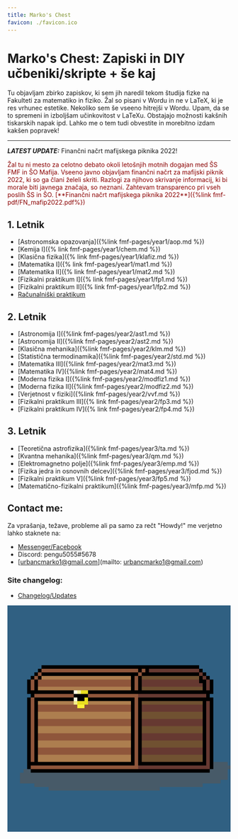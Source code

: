 ```yaml
---
title: Marko's Chest
favicon: ./favicon.ico
---
```

# Marko's Chest: Zapiski in DIY učbeniki/skripte + še kaj
Tu objavljam zbirko zapiskov, ki sem jih naredil tekom študija fizke na Fakulteti za matematiko in fiziko. Žal so pisani v Wordu in ne v LaTeX, ki je res vrhunec estetike. Nekoliko sem še vseeno hitrejši v Wordu. Upam, da se to spremeni in izboljšam učinkovitost v LaTeXu. Obstajajo možnosti kakšnih tiskarskih napak ipd. Lahko me o tem tudi obvestite in morebitno izdam kakšen popravek!

---
**_LATEST UPDATE:_** Finančni načrt mafijskega piknika 2022!

<span style="color:darkred">
Žal tu ni mesto za celotno debato okoli letošnjih motnih dogajan med ŠS FMF in ŠO Mafija. Vseeno javno objavljam finančni načrt za mafijski piknik 2022, ki so ga člani želeli skriti. Razlogi za njihovo skrivanje informacij, ki bi morale biti javnega značaja, so neznani. Zahtevam transparenco pri vseh poslih ŠS in ŠO.
[**Finančni načrt mafijskega piknika 2022**]({%link fmf-pdf/FN_mafip2022.pdf%})
</span>


## 1. Letnik
* [Astronomska opazovanja]({%link fmf-pages/year1/aop.md %})
* [Kemija I]({% link fmf-pages/year1/chem.md %})
* [Klasična fizika]({% link fmf-pages/year1/klafiz.md %})
* [Matematika I]({% link fmf-pages/year1/mat1.md %})
* [Matematika II]({% link fmf-pages/year1/mat2.md %})
* [Fizikalni praktikum I]({% link fmf-pages/year1/fp1.md %})
* [Fizikalni praktikum II]({% link fmf-pages/year1/fp2.md %})
* [Računalniški praktikum](https://github.com/pengu5055/RacunalniskiPraktikum)


## 2. Letnik
* [Astronomija I]({%link fmf-pages/year2/ast1.md %})
* [Astronomija II]({%link fmf-pages/year2/ast2.md %})
* [Klasična mehanika]({%link fmf-pages/year2/klm.md %})
* [Statistična termodinamika]({%link fmf-pages/year2/std.md %})
* [Matematika III]({%link fmf-pages/year2/mat3.md %})
* [Matematika IV]({%link fmf-pages/year2/mat4.md %})
* [Moderna fizika I]({%link fmf-pages/year2/modfiz1.md %})
* [Moderna fizika II]({%link fmf-pages/year2/modfiz2.md %})
* [Verjetnost v fiziki]({%link fmf-pages/year2/vvf.md %})
* [Fizikalni praktikum III]({% link fmf-pages/year2/fp3.md %})
* [Fizikalni praktikum IV]({% link fmf-pages/year2/fp4.md %})

## 3. Letnik
* [Teoretična astrofizika]({%link fmf-pages/year3/ta.md %})
* [Kvantna mehanika]({%link fmf-pages/year3/qm.md %})
* [Elektromagnetno polje]({%link fmf-pages/year3/emp.md %})
* [Fizika jedra in osnovnih delcev]({%link fmf-pages/year3/fjod.md %})
* [Fizikalni praktikum V]({%link fmf-pages/year3/fp5.md %})
* [Matematično-fizikalni praktikum]({%link fmf-pages/year3/mfp.md %})


## Contact me:
Za vprašanja, težave, probleme ali pa samo za rečt "Howdy!" me verjetno lahko staknete na:
* [Messenger/Facebook](https://www.facebook.com/marko.urbanc.9/)
* Discord: pengu5055#5678
* [urbancmarko1@gmail.com](mailto: urbancmarko1@gmail.com)

### Site changelog:
* [Changelog/Updates](https://github.com/pengu5055/pengu5055.github.io/commits/main)

![Chest of work](./chest.png)
